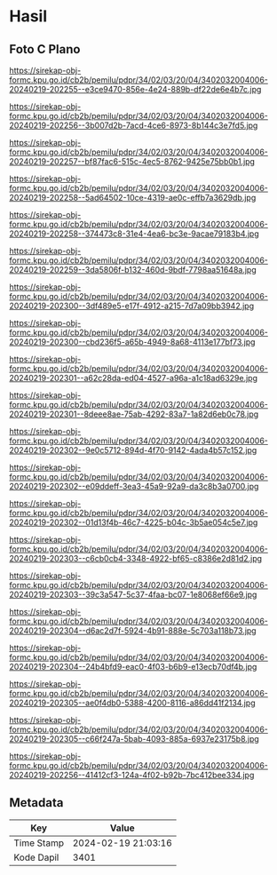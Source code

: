 # Hasil

## Foto C Plano

https://sirekap-obj-formc.kpu.go.id/cb2b/pemilu/pdpr/34/02/03/20/04/3402032004006-20240219-202255--e3ce9470-856e-4e24-889b-df22de6e4b7c.jpg

https://sirekap-obj-formc.kpu.go.id/cb2b/pemilu/pdpr/34/02/03/20/04/3402032004006-20240219-202256--3b007d2b-7acd-4ce6-8973-8b144c3e7fd5.jpg

https://sirekap-obj-formc.kpu.go.id/cb2b/pemilu/pdpr/34/02/03/20/04/3402032004006-20240219-202257--bf87fac6-515c-4ec5-8762-9425e75bb0b1.jpg

https://sirekap-obj-formc.kpu.go.id/cb2b/pemilu/pdpr/34/02/03/20/04/3402032004006-20240219-202258--5ad64502-10ce-4319-ae0c-effb7a3629db.jpg

https://sirekap-obj-formc.kpu.go.id/cb2b/pemilu/pdpr/34/02/03/20/04/3402032004006-20240219-202258--374473c8-31e4-4ea6-bc3e-9acae79183b4.jpg

https://sirekap-obj-formc.kpu.go.id/cb2b/pemilu/pdpr/34/02/03/20/04/3402032004006-20240219-202259--3da5806f-b132-460d-9bdf-7798aa51648a.jpg

https://sirekap-obj-formc.kpu.go.id/cb2b/pemilu/pdpr/34/02/03/20/04/3402032004006-20240219-202300--3df489e5-e17f-4912-a215-7d7a09bb3942.jpg

https://sirekap-obj-formc.kpu.go.id/cb2b/pemilu/pdpr/34/02/03/20/04/3402032004006-20240219-202300--cbd236f5-a65b-4949-8a68-4113e177bf73.jpg

https://sirekap-obj-formc.kpu.go.id/cb2b/pemilu/pdpr/34/02/03/20/04/3402032004006-20240219-202301--a62c28da-ed04-4527-a96a-a1c18ad6329e.jpg

https://sirekap-obj-formc.kpu.go.id/cb2b/pemilu/pdpr/34/02/03/20/04/3402032004006-20240219-202301--8deee8ae-75ab-4292-83a7-1a82d6eb0c78.jpg

https://sirekap-obj-formc.kpu.go.id/cb2b/pemilu/pdpr/34/02/03/20/04/3402032004006-20240219-202302--9e0c5712-894d-4f70-9142-4ada4b57c152.jpg

https://sirekap-obj-formc.kpu.go.id/cb2b/pemilu/pdpr/34/02/03/20/04/3402032004006-20240219-202302--e09ddeff-3ea3-45a9-92a9-da3c8b3a0700.jpg

https://sirekap-obj-formc.kpu.go.id/cb2b/pemilu/pdpr/34/02/03/20/04/3402032004006-20240219-202302--01d13f4b-46c7-4225-b04c-3b5ae054c5e7.jpg

https://sirekap-obj-formc.kpu.go.id/cb2b/pemilu/pdpr/34/02/03/20/04/3402032004006-20240219-202303--c6cb0cb4-3348-4922-bf65-c8386e2d81d2.jpg

https://sirekap-obj-formc.kpu.go.id/cb2b/pemilu/pdpr/34/02/03/20/04/3402032004006-20240219-202303--39c3a547-5c37-4faa-bc07-1e8068ef66e9.jpg

https://sirekap-obj-formc.kpu.go.id/cb2b/pemilu/pdpr/34/02/03/20/04/3402032004006-20240219-202304--d6ac2d7f-5924-4b91-888e-5c703a118b73.jpg

https://sirekap-obj-formc.kpu.go.id/cb2b/pemilu/pdpr/34/02/03/20/04/3402032004006-20240219-202304--24b4bfd9-eac0-4f03-b6b9-e13ecb70df4b.jpg

https://sirekap-obj-formc.kpu.go.id/cb2b/pemilu/pdpr/34/02/03/20/04/3402032004006-20240219-202305--ae0f4db0-5388-4200-8116-a86dd41f2134.jpg

https://sirekap-obj-formc.kpu.go.id/cb2b/pemilu/pdpr/34/02/03/20/04/3402032004006-20240219-202305--c66f247a-5bab-4093-885a-6937e23175b8.jpg

https://sirekap-obj-formc.kpu.go.id/cb2b/pemilu/pdpr/34/02/03/20/04/3402032004006-20240219-202256--41412cf3-124a-4f02-b92b-7bc412bee334.jpg


## Metadata

| Key        | Value               |
| ---------- | ------------------- |
| Time Stamp | 2024-02-19 21:03:16 |
| Kode Dapil | 3401                |



